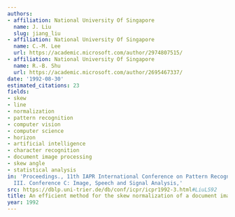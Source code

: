 ```yaml
---
authors:
- affiliation: National University Of Singapore
  name: J. Liu
  slug: jiang_liu
- affiliation: National University Of Singapore
  name: C.-M. Lee
  url: https://academic.microsoft.com/author/2974807515/
- affiliation: National University Of Singapore
  name: R.-B. Shu
  url: https://academic.microsoft.com/author/2695467337/
date: '1992-08-30'
estimated_citations: 23
fields:
- skew
- line
- normalization
- pattern recognition
- computer vision
- computer science
- horizon
- artificial intelligence
- character recognition
- document image processing
- skew angle
- statistical analysis
in: 'Proceedings., 11th IAPR International Conference on Pattern Recognition. Vol.
  III. Conference C: Image, Speech and Signal Analysis,'
src: https://dblp.uni-trier.de/db/conf/icpr/icpr1992-3.html#LiuLS92
title: An efficient method for the skew normalization of a document image
year: 1992
---
```

